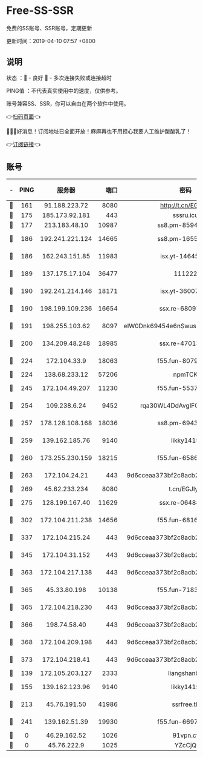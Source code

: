# Free-SS-SSR

免费的SS账号、SSR账号，定期更新

更新时间：2019-04-10 07:57 +0800

## 说明

状态     ：🙂 - 良好 🙁 - 多次连接失败或连接超时

PING值   ：不代表真实使用中的速度，仅供参考。

账号兼容SS、SSR，你可以自由在两个软件中使用。

👉[扫码页面](https://liesauer.github.io/Free-SS-SSR/)👈

🎉🎉🎉好消息！订阅地址已全面开放！麻麻再也不用担心我要人工维护酸酸乳了！

👉[订阅链接](https://www.liesauer.net/yogurt/subscribe?ACCESS_TOKEN=DAYxR3mMaZAsaqUb)👈

## 账号

|-|PING|服务器|端口|密码|加密方式|区域|
|:----:|:----:|:-----:|-----:|:----:|:----:|:----:|
|🙂|161|91.188.223.72|8080|http://t.cn/EGJIyrl|rc4-md5|RU|
|🙂|175|185.173.92.181|443|sssru.icu|rc4-md5|RU|
|🙂|177|213.183.48.10|10987|ss8.pm-85945558|rc4-md5|RU|
|🙂|186|192.241.221.124|14665|ss8.pm-16551293|aes-256-cfb|US|
|🙂|186|162.243.151.85|11983|isx.yt-14645672|aes-256-cfb|US|
|🙂|189|137.175.17.104|36477|111222|aes-256-cfb|US|
|🙂|190|192.241.214.146|18171|isx.yt-36007359|aes-256-cfb|US|
|🙂|190|198.199.109.236|16654|ssx.re-68097353|aes-256-cfb|US|
|🙂|191|198.255.103.62|8097|eIW0Dnk69454e6nSwuspv9DmS201tQ0D|aes-256-cfb|US|
|🙂|200|134.209.48.248|18985|ssx.re-47013228|aes-256-cfb|US|
|🙂|224|172.104.33.9|18063|f55.fun-80790532|aes-256-cfb|SG|
|🙂|224|138.68.233.12|57206|npmTCK|rc4-md5|US|
|🙂|245|172.104.49.207|11230|f55.fun-55376694|aes-256-cfb|SG|
|🙂|254|109.238.6.24|9452|rqa30WL4DdAvgIFG6Fs3znzTa|aes-256-cfb|FR|
|🙂|257|178.128.108.168|18036|ss8.pm-69431986|aes-256-cfb|SG|
|🙂|259|139.162.185.76|9140|likky1415|aes-256-cfb|DE|
|🙂|260|173.255.230.159|18215|f55.fun-65861599|aes-256-cfb|US|
|🙂|263|172.104.24.21|443|9d6cceaa373bf2c8acb22e60b6a58be6|aes-256-cfb|US|
|🙂|269|45.62.233.234|8080|t.cn/EGJIyrl|rc4-md5|CA|
|🙂|275|128.199.167.40|11629|ssx.re-06488107|aes-256-cfb|SG|
|🙂|302|172.104.211.238|14656|f55.fun-68164944|aes-256-cfb|US|
|🙂|337|172.104.215.24|443|9d6cceaa373bf2c8acb22e60b6a58be6|aes-256-cfb|US|
|🙂|345|172.104.31.152|443|9d6cceaa373bf2c8acb22e60b6a58be6|aes-256-cfb|US|
|🙂|363|172.104.217.138|443|9d6cceaa373bf2c8acb22e60b6a58be6|aes-256-cfb|US|
|🙂|365|45.33.80.198|10138|f55.fun-71830564|aes-256-cfb|US|
|🙂|365|172.104.218.230|443|9d6cceaa373bf2c8acb22e60b6a58be6|aes-256-cfb|US|
|🙂|366|198.74.58.40|443|9d6cceaa373bf2c8acb22e60b6a58be6|aes-256-cfb|US|
|🙂|368|172.104.209.198|443|9d6cceaa373bf2c8acb22e60b6a58be6|aes-256-cfb|US|
|🙂|373|172.104.218.41|443|9d6cceaa373bf2c8acb22e60b6a58be6|aes-256-cfb|US|
|🙂|139|172.105.203.127|2333|liangshanbo|chacha20|JP|
|🙂|155|139.162.123.96|9140|likky1415|aes-256-cfb|JP|
|🙂|213|45.76.191.50|41986|ssrfree.tk|aes-256-cfb|SG|
|🙂|241|139.162.51.39|19930|f55.fun-66971513|aes-256-cfb|SG|
|🙁|0|46.29.162.52|1026|91vpn.cf|rc4-md5|RU|
|🙁|0|45.76.222.9|1025|YZcCjQ|rc4-md5|JP|
